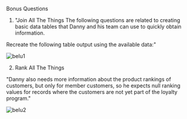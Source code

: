 Bonus Questions 

1) "Join All The Things
The following questions are related to creating basic data tables that Danny and his team can use to quickly obtain information.

Recreate the following table output using the available data:"


![belu1](https://user-images.githubusercontent.com/86261762/206913192-435c1bf1-8e54-4baa-93db-700457b99028.png)


2) Rank All The Things

"Danny also needs more information about the product rankings of customers, but only for member customers, so he expects null ranking values for records where the customers are not yet part of the loyalty program."

![belu2](https://user-images.githubusercontent.com/86261762/206913209-8491153d-e4ce-4b29-a569-fdb4584f1190.png)
